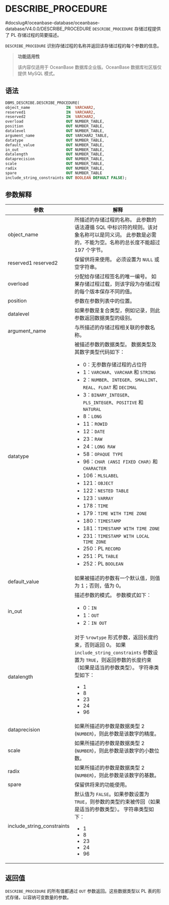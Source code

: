 DESCRIBE_PROCEDURE 
=======================================
#docslug#/oceanbase-database/oceanbase-database/V4.0.0/DESCRIBE_PROCEDURE
`DESCRIBE_PROCEDURE` 存储过程提供了 PL 存储过程的简要描述。

`DESCRIBE_PROCEDURE` 识别存储过程的名称并返回该存储过程的每个参数的信息。

>**功能适用性**
>
>该内容仅适用于 OceanBase 数据库企业版。OceanBase 数据库社区版仅提供 MySQL 模式。

语法 
-----------------------

```sql
DBMS_DESCRIBE.DESCRIBE_PROCEDURE(
object_name                IN  VARCHAR2,
reserved1                  IN  VARCHAR2,
reserved2                  IN  VARCHAR2,
overload                   OUT NUMBER_TABLE,
position                   OUT NUMBER_TABLE,
datalevel                  OUT NUMBER_TABLE,
argument_name              OUT VARCHAR2_TABLE,
datatype                   OUT NUMBER_TABLE,
default_value              OUT NUMBER_TABLE,
in_out                     OUT NUMBER_TABLE,
datalength                 OUT NUMBER_TABLE,
dataprecision              OUT NUMBER_TABLE,
scale                      OUT NUMBER_TABLE,
radix                      OUT NUMBER_TABLE,
spare                      OUT NUMBER_TABLE
include_string_constraints OUT BOOLEAN DEFAULT FALSE);
```



参数解释 
-------------------------



|                  参数                  |                                                                                                                                                                                                                                                                                                                                                                                                                                                                                                                                                                                                                                                                                                                                           解释                                                                                                                                                                                                                                                                                                                                                                                                                                                                                                                                                                                                                                                                                                                                            |
|--------------------------------------|-----------------------------------------------------------------------------------------------------------------------------------------------------------------------------------------------------------------------------------------------------------------------------------------------------------------------------------------------------------------------------------------------------------------------------------------------------------------------------------------------------------------------------------------------------------------------------------------------------------------------------------------------------------------------------------------------------------------------------------------------------------------------------------------------------------------------------------------------------------------------------------------------------------------------------------------------------------------------------------------------------------------------------------------------------------------------------------------------------------------------------------------------------------------------------------------------------------------------------------------------------------------------------------------------------------------------------------------------------------------------------------------------------------------------------------------------------------------------------------------|
| object_name                          | 所描述的存储过程的名称。 此参数的语法遵循 SQL 中标识符的规则。该对象名称可以是同义词。 此参数是必需的，不能为空。名称的总长度不能超过 197 个字节。                                                                                                                                                                                                                                                                                                                                                                                                                                                                                                                                                                                                                                                                                                                                                                                                                                                                                                                                                                                                                                                                                                                                                                                                                                                                                                                                                                         |
| reserved1  reserved2 | 保留供将来使用。 必须设置为 `NULL` 或空字符串。                                                                                                                                                                                                                                                                                                                                                                                                                                                                                                                                                                                                                                                                                                                                                                                                                                                                                                                                                                                                                                                                                                                                                                                                                                                                                                                                                                                                                                            |
| overload                             | 分配给存储过程签名的唯一编号。 如果存储过程过载，则该字段为存储过程的每个版本保存不同的值。                                                                                                                                                                                                                                                                                                                                                                                                                                                                                                                                                                                                                                                                                                                                                                                                                                                                                                                                                                                                                                                                                                                                                                                                                                                                                                                                                                                                                          |
| position                             | 参数在参数列表中的位置。                                                                                                                                                                                                                                                                                                                                                                                                                                                                                                                                                                                                                                                                                                                                                                                                                                                                                                                                                                                                                                                                                                                                                                                                                                                                                                                                                                                                                                                                            |
| datalevel                            | 如果参数是复合类型，例如记录，则此参数返回数据类型的级别。                                                                                                                                                                                                                                                                                                                                                                                                                                                                                                                                                                                                                                                                                                                                                                                                                                                                                                                                                                                                                                                                                                                                                                                                                                                                                                                                                                                                                                                           |
| argument_name                        | 与所描述的存储过程相关联的参数名称。                                                                                                                                                                                                                                                                                                                                                                                                                                                                                                                                                                                                                                                                                                                                                                                                                                                                                                                                                                                                                                                                                                                                                                                                                                                                                                                                                                                                                                                                      |
| datatype                             | 被描述参数的数据类型。 数据类型及其数字类型代码如下： <ul><li> 0：无参数存储过程的占位符   </li><li> 1：`VARCHAR`、`VARCHAR` 和 `STRING`   </li><li> 2：`NUMBER`、`INTEGER`、`SMALLINT`、`REAL`、`FLOAT` 和 `DECIMAL`   </li><li> 3：`BINARY_INTEGER`、`PLS_INTEGER`、`POSITIVE` 和 `NATURAL`   </li><li> 8：`LONG`   </li><li> 11：`ROWID`   </li><li> 12：`DATE`   </li><li> 23：`RAW`   </li><li> 24：`LONG RAW`   </li><li> 58：`OPAQUE TYPE`   </li><li> 96：`CHAR (ANSI FIXED CHAR)` 和 `CHARACTER`   </li><li> 106：`MLSLABEL`   </li><li> 121：`OBJECT`   </li><li> 122：`NESTED TABLE`   </li><li> 123：`VARRAY`   </li><li> 178：`TIME`   </li><li>179：`TIME WITH TIME ZONE`   </li><li> 180：`TIMESTAMP`   </li><li> 181：`TIMESTAMP WITH TIME ZONE`   </li><li>231：`TIMESTAMP WITH LOCAL TIME ZONE`   </li><li> 250：PL `RECORD`   </li><li> 251：PL `TABLE`   </li><li> 252：PL `BOOLEAN`  </li></ul>  |
| default_value                        | 如果被描述的参数有一个默认值，则值为 1；否则，值为 0。                                                                                                                                                                                                                                                                                                                                                                                                                                                                                                                                                                                                                                                                                                                                                                                                                                                                                                                                                                                                                                                                                                                                                                                                                                                                                                                                                                                                                                                           |
| in_out                               | 描述参数的模式。 参数模式如下： <ul><li> 0：`IN`   </li><li> 1：`OUT`   </li><li> 2：`IN OUT`  </li></ul>                                                                                                                                                                                                                                                                                                                                                                                                                                                                                                                                                                                                                                                                                                                                                                                                                                                                                                                                                                                                                                                                                                                                                                                                                                                                              |
| datalength                           | 对于 `%rowtype` 形式参数，返回长度约束，否则返回 0。 如果 `include_string_constraints` 参数设置为 `TRUE`，则返回参数的长度约束（如果是适当的参数类型）。 字符串类型如下：<ul><li> 1   </li><li> 8   </li><li> 23   </li><li> 24   </li><li> 96  </li></ul>                                                                                                                                                                                                                                                                                                                                                                                                                                                                                                                                                                                                                                                                                                                                                                                                                                                                                                                                                                                                                                                                                                  |
| dataprecision                        | 如果所描述的参数是数据类型 2 (`NUMBER`)，则此参数是该数字的精度。                                                                                                                                                                                                                                                                                                                                                                                                                                                                                                                                                                                                                                                                                                                                                                                                                                                                                                                                                                                                                                                                                                                                                                                                                                                                                                                                                                                                                                                 |
| scale                                | 如果所描述的参数是数据类型 2 (`NUMBER`)，则此参数是该数字的小数位数。                                                                                                                                                                                                                                                                                                                                                                                                                                                                                                                                                                                                                                                                                                                                                                                                                                                                                                                                                                                                                                                                                                                                                                                                                                                                                                                                                                                                                                               |
| radix                                | 如果所描述的参数是数据类型 2 (`NUMBER`)，则此参数是该数字的基数。                                                                                                                                                                                                                                                                                                                                                                                                                                                                                                                                                                                                                                                                                                                                                                                                                                                                                                                                                                                                                                                                                                                                                                                                                                                                                                                                                                                                                                                 |
| spare                                | 保留供将来的功能使用。                                                                                                                                                                                                                                                                                                                                                                                                                                                                                                                                                                                                                                                                                                                                                                                                                                                                                                                                                                                                                                                                                                                                                                                                                                                                                                                                                                                                                                                                             |
| include_string_constraints           | 默认值为 `FALSE`。如果参数设置为 `TRUE`，则参数的类型约束被传回（如果是适当的参数类型）。 字符串类型如下： <ul><li> 1    </li><li> 8    </li><li> 23    </li><li> 24    </li><li> 96  </li></ul>                                                                                                                                                                                                                                                                                                                                                                                                                                                                                                                                                                                                                                                                                                                                                                                                                                                                                                                                                                                                                                                                                                                                                                    |



返回值 
------------------------

`DESCRIBE_PROCEDURE` 的所有值都通过 `OUT` 参数返回。这些数据类型以 PL 表的形式存储，以容纳可变数量的参数。

